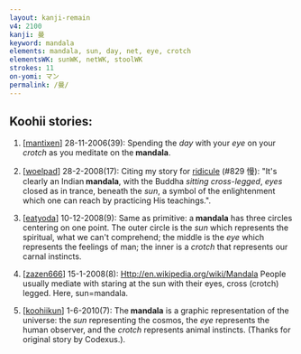 ```yaml
---
layout: kanji-remain
v4: 2100
kanji: 曼
keyword: mandala
elements: mandala, sun, day, net, eye, crotch
elementsWK: sunWK, netWK, stoolWK
strokes: 11
on-yomi: マン
permalink: /曼/
---
```


## Koohii stories: 

1) [<a href="http://kanji.koohii.com/profile/mantixen">mantixen</a>] 28-11-2006(39): Spending the <em>day</em> with your <em>eye</em> on your <em>crotch</em> as you meditate on the<strong> mandala</strong>.

2) [<a href="http://kanji.koohii.com/profile/woelpad">woelpad</a>] 28-2-2008(17): Citing my story for <a href="../v4/829.html">ridicule</a> (#829 慢): &quot;It&#039;s clearly an Indian<strong> mandala</strong>, with the Buddha <em>sitting cross-legged</em>, <em>eyes</em> closed as in trance, beneath the <em>sun</em>, a symbol of the enlightenment which one can reach by practicing His teachings.&quot;.

3) [<a href="http://kanji.koohii.com/profile/eatyoda">eatyoda</a>] 10-12-2008(9): Same as primitive: a<strong> mandala</strong> has three circles centering on one point. The outer circle is the <em>sun</em> which represents the spiritual, what we can&#039;t comprehend; the middle is the <em>eye</em> which represents the feelings of man; the inner is a <em>crotch</em> that represents our carnal instincts.

4) [<a href="http://kanji.koohii.com/profile/zazen666">zazen666</a>] 15-1-2008(8): <a href="Http://en.wikipedia.org/wiki/Mandala">Http://en.wikipedia.org/wiki/Mandala</a> People usually mediate with staring at the sun with their eyes, cross (crotch) legged. Here, sun=mandala.

5) [<a href="http://kanji.koohii.com/profile/koohiikun">koohiikun</a>] 1-6-2010(7): The<strong> mandala</strong> is a graphic representation of the universe: the <em>sun</em> representing the cosmos, the <em>eye</em> represents the human observer, and the <em>crotch</em> represents animal instincts. (Thanks for original story by Codexus.).


